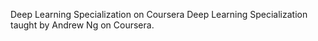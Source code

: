Deep Learning Specialization on Coursera
Deep Learning Specialization taught by Andrew Ng on Coursera.
